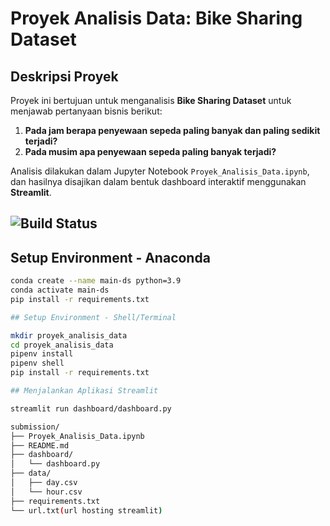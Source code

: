 # Proyek Analisis Data: Bike Sharing Dataset

## Deskripsi Proyek

Proyek ini bertujuan untuk menganalisis **Bike Sharing Dataset** untuk menjawab pertanyaan bisnis berikut:

1. **Pada jam berapa penyewaan sepeda paling banyak dan paling sedikit terjadi?**
2. **Pada musim apa penyewaan sepeda paling banyak terjadi?**

Analisis dilakukan dalam Jupyter Notebook `Proyek_Analisis_Data.ipynb`, dan hasilnya disajikan dalam bentuk dashboard interaktif menggunakan **Streamlit**.

![Build Status](https://img.shields.io/badge/build-passing-brightgreen)
---

## Setup Environment - Anaconda

```bash
conda create --name main-ds python=3.9
conda activate main-ds
pip install -r requirements.txt

## Setup Environment - Shell/Terminal

mkdir proyek_analisis_data
cd proyek_analisis_data
pipenv install
pipenv shell
pip install -r requirements.txt

## Menjalankan Aplikasi Streamlit

streamlit run dashboard/dashboard.py

submission/
├── Proyek_Analisis_Data.ipynb
├── README.md
├── dashboard/
│   └── dashboard.py
├── data/
│   ├── day.csv
│   └── hour.csv
├── requirements.txt
└── url.txt(url hosting streamlit)

